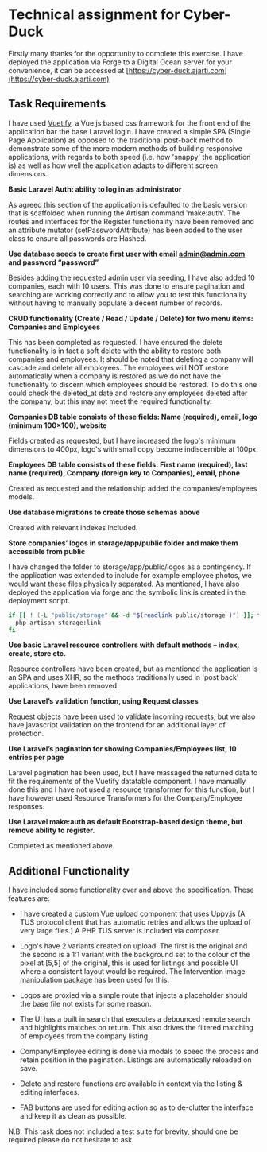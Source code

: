 # Technical assignment for Cyber-Duck

Firstly many thanks for the opportunity to complete this exercise. I have deployed the application via Forge to a Digital Ocean server for your convenience, it can be accessed at [https://cyber-duck.ajarti.com](https://cyber-duck.ajarti.com)

## Task Requirements

I have used [Vuetify](https://vuetifyjs.com/), a Vue.js based css framework for the front end of the application bar the base Laravel login. I have created a simple SPA (Single Page Application) as opposed to the traditional post-back method to demonstrate some of the more modern methods of building responsive applications, with regards to both speed (i.e. how 'snappy' the application is) as well as how well the application adapts to different screen dimensions.

**Basic Laravel Auth: ability to log in as administrator**

As agreed this section of the application is defaulted to the basic version that is scaffolded when running the Artisan command 'make:auth'.   The routes and interfaces for the Register functionality have been removed and an attribute mutator (setPasswordAttribute) has been added to the user class to ensure all passwords are Hashed.

**Use database seeds to create first user with email admin@admin.com and password “password”**

Besides adding the requested admin user via seeding, I have also added 10 companies, each with 10 users. This was done to ensure pagination and searching are working correctly and to allow you to test this functionality without having to manually populate a decent number of records.

**CRUD functionality (Create / Read / Update / Delete) for two menu items: Companies and
Employees**

This has been completed as requested. I have ensured the delete functionality is in fact a soft delete with the ability to restore both companies and employees. It should be noted that deleting a company will cascade and delete all employees. The employees will NOT restore automatically when a company is restored as we do not have the functionality to discern which employees should be restored. To do this one could check the deleted_at date and restore any employees deleted after the company, but this may not meet the required functionality.  

**Companies DB table consists of these fields: Name (required), email, logo (minimum 100×100), website**

Fields created as requested, but I have increased the logo's minimum dimensions to 400px, logo's with small copy become indiscernible at 100px.

**Employees DB table consists of these fields: First name (required), last name (required),
Company (foreign key to Companies), email, phone**

Created as requested and the relationship added the companies/employees models.

**Use database migrations to create those schemas above**

Created with relevant indexes included.


**Store companies’ logos in storage/app/public folder and make them accessible from public**

I have changed the folder to storage/app/public/logos as a contingency. If the application was extended to include for example employee photos, we would want these files physically separated.
As mentioned, I have also deployed the application via forge and the symbolic link is created in the deployment script.
```bash
if [[ ! (-L "public/storage" && -d "$(readlink public/storage )") ]]; then
  php artisan storage:link
fi
```

**Use basic Laravel resource controllers with default methods – index, create, store etc.**

Resource controllers have been created, but as mentioned the application is an SPA and uses XHR, so the methods traditionally used in 'post back' applications, have been removed.

**Use Laravel’s validation function, using Request classes**

Request objects have been used to validate incoming requests, but we also have javascript validation on the frontend for an additional layer of protection.

**Use Laravel’s pagination for showing Companies/Employees list, 10 entries per page**

Laravel pagination has been used, but I have massaged the returned data to fit the requirements of the Vuetify datatable component. I have manually done this and I have not used a resource transformer for this function, but I have however used Resource Transformers for the Company/Employee responses.

**Use Laravel make:auth as default Bootstrap-based design theme, but remove ability to register.**

Completed as mentioned above. 


## Additional Functionality

I have included some functionality over and above the specification. These features are:

* I have created a custom Vue upload component that uses Uppy.js (A TUS protocol client that has automatic retries and allows the upload of very large files.) A PHP TUS server is included via composer.

* Logo's have 2 variants created on upload. The first is the original and the second is a 1:1 variant with the background set to the colour of the pixel at [5,5] of the original, this is used for listings and possible UI where a consistent layout would be required. The Intervention image manipulation package has been used for this. 

* Logos are proxied via a simple route that injects a placeholder should the base file not exists for some reason.

* The UI has a built in search that executes a debounced remote search and highlights matches on return. This also drives the filtered matching of employees from the company listing.  

* Company/Employee editing is done via modals to speed the process and retain position in the pagination. Listings are automatically reloaded on save.

* Delete and restore functions are available in context via the listing & editing interfaces.

* FAB buttons are used for editing action so as to de-clutter the interface and keep it as clean as possible.

N.B. This task does not included a test suite for brevity, should one be required please do not hesitate to ask.
